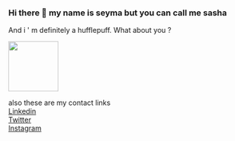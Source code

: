 ### Hi there 👋  my name is seyma but you can call me sasha

<!--
**sashapoulain/SashaPoulain** is a ✨ _special_ ✨ repository because its `README.md` (this file) appears on your GitHub profile.

Here are some ideas to get you started:

- 🔭 I’m currently working on ...
- 🌱 I’m currently learning ...
- 👯 I’m looking to collaborate on ...
- 🤔 I’m looking for help with ...
- 💬 Ask me about ...
- 📫 How to reach me: ...
- 😄 Pronouns: ...
- ⚡ Fun fact: ...
-->
And i ' m definitely a hufflepuff. What about you ?
<div id="header1">
  <img src="https://media.giphy.com/media/PMp40oEvNfKve/giphy.gif" width="100"/>
</div>

also these are my contact links
<br>
[Linkedin](https://www.linkedin.com/in/%C5%9Feyma-y%C4%B1lmaz-613bb5186/)
<br>
[Twitter](https://twitter.com/sashapoulain)
<br>
[Instagram](https://www.instagram.com/sashapoulain/)
